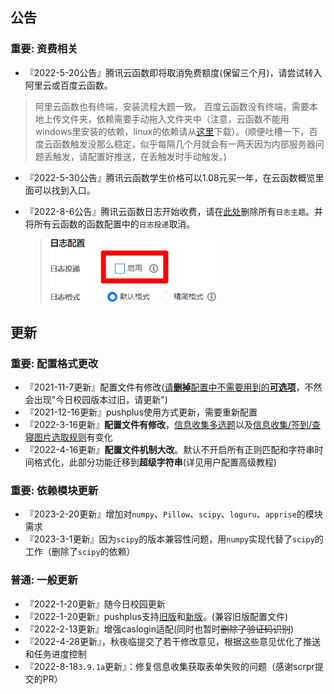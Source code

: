 ## 公告

### 重要: 资费相关

* 『2022-5-20公告』腾讯云函数即将取消免费额度(保留三个月)，请尝试转入阿里云或百度云函数。

> 阿里云函数也有终端，安装流程大题一致。
> 百度云函数没有终端，需要本地上传文件夹，依赖需要手动拖入文件夹中（注意，云函数不能用windows里安装的依赖，linux的依赖请从[这里](https://github.com/ZimoLoveShuang/auto-submit/releases/tag/dependency)下载）。(顺便吐槽一下，百度云函数触发没那么稳定，似乎每隔几个月就会有一两天因为内部服务器问题丢触发，请配置好推送，在丢触发时手动触发。)

* 『2022-5-30公告』腾讯云函数学生价格可以1.08元买一年，在云函数概览里面可以找到入口。

* 『2022-8-6公告』腾讯云函数日志开始收费，请在[此处](https://console.cloud.tencent.com/cls/overview)删除所有`日志主题`。并将所有云函数的函数配置中的`日志投递`取消。

  > <img src="更新与公告.assets/2022-08-06-21-35-53-001.png" alt="2022-08-06-21-35-53-001" style="zoom: 80%;" />

## 更新

### 重要: 配置格式更改

* 『2021-11-7更新』配置文件有修改(<u>请**删掉**配置中不需要用到的**可选项**</u>，不然会出现"今日校园版本过旧，请更新")
* 『2021-12-16更新』pushplus使用方式更新，需要重新配置
* 『2022-3-16更新』**配置文件有修改**，<u>信息收集多选题</u>以及<u>信息收集/签到/查寝图片选取规则</u>有变化
* 『2022-4-16更新』**配置文件机制大改**。默认不开启所有正则匹配和字符串时间格式化，此部分功能迁移到**超级字符串**(详见用户配置高级教程)

### 重要: 依赖模块更新

* 『2023-2-20更新』增加对`numpy`、`Pillow`、`scipy`、`loguru`、`apprise`的模块需求
* 『2023-3-1更新』因为`scipy`的版本兼容性问题，用`numpy`实现代替了`scipy`的工作（删除了`scipy`的依赖）

### 普通: 一般更新

* 『2022-1-20更新』随今日校园更新
* 『2022-1-20更新』pushplus支持[旧版](https://pushplus.hxtrip.com/index)和[新版](http://www.pushplus.plus/)。(兼容旧版配置文件)
* 『2022-2-13更新』增强caslogin适配(同时也暂时~~删除了验证码识别~~)
* 『2022-4-28更新』，秋夜临提交了若干修改意见，根据这些意见优化了推送和任务进度控制
* 『2022-8-18`3.9.1a`更新』：修复信息收集获取表单失败的问题（感谢scrpr提交的PR）

